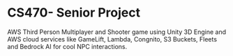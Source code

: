 # CS470- Senior Project

AWS Third Person Multiplayer and Shooter game using Unity 3D Engine and AWS cloud services like GameLift, Lambda, Congnito, S3 Buckets, Fleets and Bedrock AI for cool NPC interactions.
